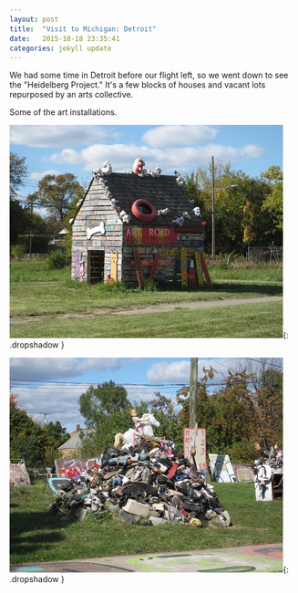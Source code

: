 ```yaml
---
layout: post
title:  "Visit to Michigan: Detroit"
date:   2015-10-18 23:35:41
categories: jekyll update
---
```

We had some time in Detroit before our flight left, so we went down to see the "Heidelberg Project."   It's a few blocks of houses and vacant lots repurposed by an arts collective.  

Some of the art installations.  

![Art installation](/images/2015-10-18_detroit/heidelberg1.png){: .dropshadow }  

![Pile of shoes](/images/2015-10-18_detroit/heidelberg2.png){: .dropshadow }  

